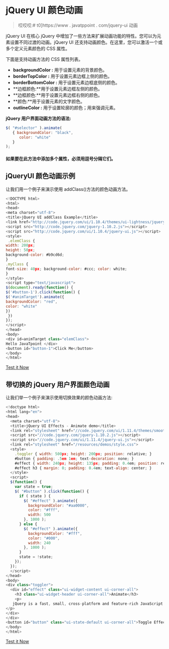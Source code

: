 # jQuery UI 颜色动画

> 哎哎哎:# t0]https://www . javatppoint . com/jquery-ui 动画

jQuery UI 在核心 jQuery 中增加了一些方法来扩展动画功能的特性。您可以为元素设置不同过渡的动画。jQuery UI 还支持动画颜色。在这里，您可以激活一个或多个定义元素颜色的 CSS 属性。

下面是支持动画方法的 CSS 属性列表。

*   **backgroundColor :** 用于设置元素的背景颜色。
*   **borderTopColor :** 用于设置元素边框上侧的颜色。
*   **borderBottomColor :** 用于设置元素边框底侧的颜色。
*   **边框颜色:**用于设置元素边框左侧的颜色。
*   **边框颜色:**用于设置元素边框右侧的颜色。
*   **颜色:**用于设置元素的文字颜色。
*   **outlineColor :** 用于设置轮廓的颜色；用来强调元素。

**jQuery 用户界面动画方法的语法:**

```js
$( "#selector" ).animate(
   { backgroundColor: "black",
      color: "white"
   }
);

```

#### 如果要在此方法中添加多个属性，必须用逗号分隔它们。

## jQueryUI 颜色动画示例

让我们用一个例子来演示使用 addClass()方法的颜色动画方法。

```js
<!DOCTYPE html>
<html>
<head>
<meta charset="utf-8">
<title>jQuery UI addClass Example</title>
<link href="http://code.jquery.com/ui/1.10.4/themes/ui-lightness/jquery-ui.css" rel="stylesheet">
<script src="http://code.jquery.com/jquery-1.10.2.js"></script>
<script src="http://code.jquery.com/ui/1.10.4/jquery-ui.js"></script>
<style>
 .elemClass {
width: 200px;
height: 50px;
background-color: #b9cd6d;
}
.myClass {
font-size: 40px; background-color: #ccc; color: white;
}
</style>
<script type="text/javascript">
$(document).ready(function() {
$('#button-1').click(function() {
$('#animTarget').animate({
backgroundColor: "red",
color: "white"
})
 })
});
</script>
</head>
<body>
<div id=animTarget class="elemClass">
Hello JavaTpoint </div>
<button id="button-1">Click Me</button>
</body>
</html>

```

[Test it Now](https://www.javatpoint.com/oprweb/test.jsp?filename=jqueryuicoloranimation1)

## 带切换的 jQuery 用户界面颜色动画

让我们举一个例子来演示使用切换效果的颜色动画方法:

```js
<!doctype html>
<html lang="en">
<head>
  <meta charset="utf-8">
  <title>jQuery UI Effects - Animate demo</title>
  <link rel="stylesheet" href="//code.jquery.com/ui/1.11.4/themes/smoothness/jquery-ui.css">
  <script src="//code.jquery.com/jquery-1.10.2.js"></script>
  <script src="//code.jquery.com/ui/1.11.4/jquery-ui.js"></script>
  <link rel="stylesheet" href="/resources/demos/style.css">
  <style>
    .toggler { width: 500px; height: 200px; position: relative; }
    #button { padding: .5em 1em; text-decoration: none; }
    #effect { width: 240px; height: 135px; padding: 0.4em; position: relative; background: #fff; }
    #effect h3 { margin: 0; padding: 0.4em; text-align: center; }
  </style>
  <script>
  $(function() {
    var state = true;
    $( "#button" ).click(function() {
      if ( state ) {
        $( "#effect" ).animate({
          backgroundColor: "#aa0000",
          color: "#fff",
          width: 500
        }, 1000 );
      } else {
        $( "#effect" ).animate({
          backgroundColor: "#fff",
          color: "#000",
          width: 240
        }, 1000 );
      }
      state = !state;
    });
  });
  </script>
</head>
<body>
<div class="toggler">
  <div id="effect" class="ui-widget-content ui-corner-all">
    <h3 class="ui-widget-header ui-corner-all">Animate</h3>
    <p>
   jQuery is a fast, small, cross-platform and feature-rich JavaScript library. It is designed to simplify the client-side scripting of HTML.
</p>
</div>
</div>
<button id="button" class="ui-state-default ui-corner-all">Toggle Effect</button>
</body>
</html>

```

[Test it Now](https://www.javatpoint.com/oprweb/test.jsp?filename=jqueryuicoloranimation2)